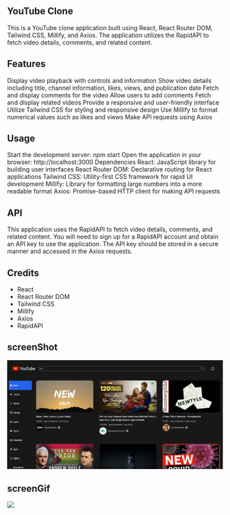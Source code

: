 ## YouTube Clone

This is a YouTube clone application built using React, React Router DOM, Tailwind CSS, Millify, and Axios. The application utilizes the RapidAPI to fetch video details, comments, and related content.

## Features

Display video playback with controls and information
Show video details including title, channel information, likes, views, and publication date
Fetch and display comments for the video
Allow users to add comments
Fetch and display related videos
Provide a responsive and user-friendly interface
Utilize Tailwind CSS for styling and responsive design
Use Millify to format numerical values such as likes and views
Make API requests using Axios


## Usage

Start the development server: npm start
Open the application in your browser: http://localhost:3000
Dependencies
React: JavaScript library for building user interfaces
React Router DOM: Declarative routing for React applications
Tailwind CSS: Utility-first CSS framework for rapid UI development
Millify: Library for formatting large numbers into a more readable format
Axios: Promise-based HTTP client for making API requests

## API

This application uses the RapidAPI to fetch video details, comments, and related content. You will need to sign up for a RapidAPI account and obtain an API key to use the application. The API key should be stored in a secure manner and accessed in the Axios requests.

## Credits

- React
- React Router DOM
- Tailwind CSS
- Millify
- Axios
- RapidAPI

## screenShot

<img src="/src/assets/screenShot.jpg" />

## screenGif

<img src="/src/assets/screen.gif"/>
